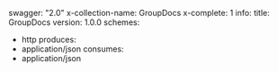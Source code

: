 swagger: "2.0"
x-collection-name: GroupDocs
x-complete: 1
info:
  title: GroupDocs
  version: 1.0.0
schemes:
- http
produces:
- application/json
consumes:
- application/json